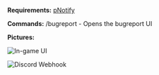 **Requirements:**
[pNotify](https://forum.cfx.re/t/release-pnotify-in-game-js-notifications-using-noty/20659)


**Commands:**
/bugreport - Opens the bugreport UI

**Pictures:**

![In-game UI](https://i.imgur.com/UOzrdx3.png)

![Discord Webhook](https://i.imgur.com/g29JtVI.png)
